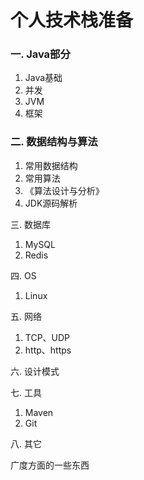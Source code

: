 # 个人技术栈准备

### 一.  Java部分

1. Java基础
2. 并发
3. JVM
4. 框架

### 二.  数据结构与算法

1. 常用数据结构
2. 常用算法
3. 《算法设计与分析》
4. JDK源码解析

三.  数据库

1. MySQL
2. Redis

四.  OS

1. Linux

五.  网络

1. TCP、UDP
2. http、https

六.  设计模式

七.  工具

1. Maven
2. Git

八.  其它

广度方面的一些东西